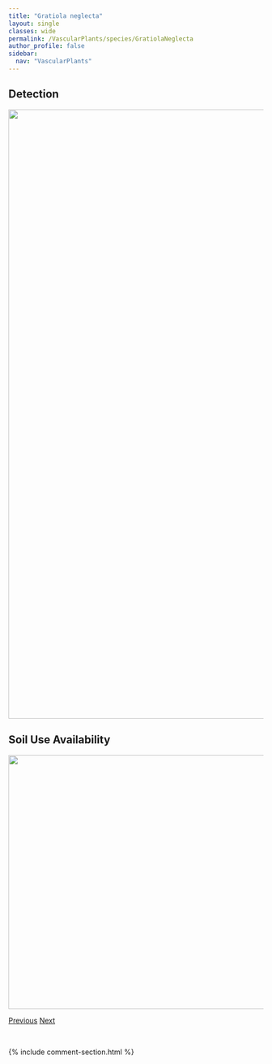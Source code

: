 ```yaml
---
title: "Gratiola neglecta"
layout: single
classes: wide
permalink: /VascularPlants/species/GratiolaNeglecta
author_profile: false
sidebar:
  nav: "VascularPlants"
---
```


<h2>Detection</h2>

<a href="https://drive.google.com/uc?export=view&id=1q42r2O2-hGx1bLKZxSqOt3lpEZCETLL9">
<img src="https://drive.google.com/uc?export=view&id=1q42r2O2-hGx1bLKZxSqOt3lpEZCETLL9" height = "1200" width = "800">
</a>


<h2>Soil Use Availability</h2>

<a href="https://drive.google.com/uc?export=view&id=1THuttvpjDYeJXdDmCuMiQ60iwSqlhnXu">
<img src="https://drive.google.com/uc?export=view&id=1THuttvpjDYeJXdDmCuMiQ60iwSqlhnXu" height = "500" width = "1000">
</a>


<a href="/DevelopmentWebsite/VascularPlants/species/GoodyeraRepens" class="pagination--pager" title="Lesser Rattlesnake Plantain">Previous</a> <a href="/DevelopmentWebsite/VascularPlants/species/GrindeliaSquarrosa" class="pagination--pager" title="Gumweed">Next</a>

<p>&nbsp;</p>

{% include comment-section.html %}
